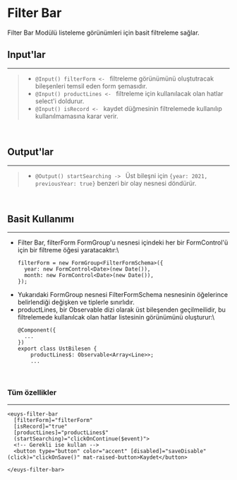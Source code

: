 # Filter Bar

Filter Bar Modülü listeleme görünümleri için basit filtreleme sağlar.

## Input'lar

---

> - `@Input() filterForm <- ` filtreleme görünümünü oluştutracak bileşenleri temsil eden form şemasıdır.
> - `@Input() productLines <- ` filtreleme için kullanılacak olan hatlar select'i doldurur.
> - `@Input() isRecord <- ` kaydet düğmesinin filtrelemede kullanılıp kullanılmamasına karar verir.

<br>

## Output'lar

---

> - `@Output() startSearching -> ` Üst bileşni için `{year: 2021, previousYear: true}` benzeri bir olay nesnesi döndürür.

<br>

## Basit Kullanımı

---

- Filter Bar, filterForm FormGroup'u nesnesi içindeki her bir FormControl'ü için bir filtreme öğesi yaratacaktır:\
  ```
  filterForm = new FormGroup<FilterFormSchema>({
    year: new FormControl<Date>(new Date()),
    month: new FormControl<Date>(new Date()),
  });
  ```
- Yukarıdaki FormGroup nesnesi FilterFormSchema nesnesinin öğelerince belirlendiği değişken ve tiplerle sınırlıdır.
- productLines, bir Observable dizi olarak üst bileşenden geçilmeilidir, bu filtrelemede kullanılcak olan hatlar listesinin görünümünü oluşturur:\
  ```
  @Component({
    ...
  })
  export class UstBilesen {
      productLines$: Observable<Array<Line>>;
      ...
  ```

<br>

### Tüm özellikler

---

```
<euys-filter-bar
  [filterForm]="filterForm"
  [isRecord]="true"
  [productLines]="productLines$"
  (startSearching)="clickOnContinue($event)">
  <!-- Gerekli ise kullan -->
  <button type="button" color="accent" [disabled]="saveDisable" (click)="clickOnSave()" mat-raised-button>Kaydet</button>

</euys-filter-bar>
```
